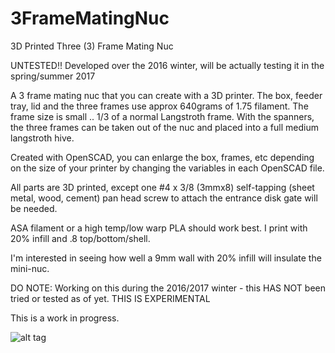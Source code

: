 # 3FrameMatingNuc
3D Printed Three (3) Frame Mating Nuc

UNTESTED!! Developed over the 2016 winter, will be actually testing it in the spring/summer 2017

A 3 frame mating nuc that you can create with a 3D printer. The box, feeder tray, lid and the three frames use approx 640grams
of 1.75 filament. The frame size is small .. 1/3 of a normal Langstroth frame. With the spanners, the three frames can be taken out of the nuc and placed into a full medium langstroth hive. 

Created with OpenSCAD, you can enlarge the box, frames, etc depending on the size of your printer by changing the variables in each OpenSCAD file.

All parts are 3D printed, except one #4 x 3/8 (3mmx8) self-tapping (sheet metal, wood, cement) pan head screw to attach the entrance disk gate will be needed.

ASA filament or a high temp/low warp PLA should work best. I print with 20% infill and .8 top/bottom/shell.

I'm interested in seeing how well a 9mm wall with 20% infill will insulate the mini-nuc.

DO NOTE: Working on this during the 2016/2017 winter - this HAS NOT been tried or tested as of yet. THIS IS EXPERIMENTAL

This is a work in progress.

![alt tag](https://github.com/shadylanebees/3FrameMatingNuc/blob/master/blowout.png?raw=true)
